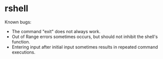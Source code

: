 # rshell


Known bugs:
- The command "exit" does not always work.
- Out of Range errors sometimes occurs, but should not inhibit the shell's function.
- Entering input after initial input sometimes results in repeated command executions.
